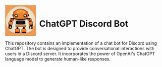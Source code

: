 <div style="display: flex; align-items: center;">
  <img src="Project/fotos/bot.png" width="100" height="100" alt="Logo" style="margin-right: 10px;">
  <h1> ChatGPT Discord Bot </h1>
</div>


This repository contains an implementation of a chat bot for Discord using ChatGPT. The bot is designed to provide conversational interactions with users in a Discord server. It incorporates the power of OpenAI's ChatGPT language model to generate human-like responses.



